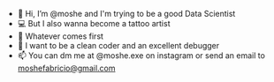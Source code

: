 - 👋 Hi, I’m @moshe and I'm trying to be a good Data Scientist
- 💻 But I also wanna become a tattoo artist
- 🌱 Whatever comes first
- 😤 I want to be a clean coder and an excellent debugger
- 📫 You can dm me at @moshe.exe on instagram or send an email to moshefabricio@gmail.com
